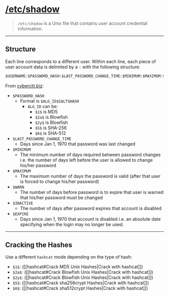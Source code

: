 # [/etc/shadow](https://www.cyberciti.biz/faq/understanding-etcshadow-file/)

> `/etc/shadow` is a Unix file that contains user account credential information.

---

## Structure

Each line corresponds to a different user. Within each line, each piece of user account data is delimited by a `:` with the following structure:

```txt
$USERNAME:$PASSWORD_HASH:$LAST_PASSWORD_CHANGE_TIME:$MINIMUM:$MAXIMUM:$WARN:$INACTIVE:EXPIRE
```

From [cyberciti.biz](https://www.cyberciti.biz/faq/understanding-etcshadow-file/):

- `$PASSWORD_HASH`
	- Format is `$ALG_ID$SALT$HASH`
		- `ALG_ID` can be:
    		- `$1$` is MD5
    		- `$2a$` is Blowfish
    		- `$2y$` is Blowfish
    		- `$5$` is SHA-256
    		- `$6$` is SHA-512
- `$LAST_PASSWORD_CHANGE_TIME`
	- Days since Jan 1, 1970 that password was last changed
- `$MINIMUM`
	-  The minimum number of days required between password changes i.e. the number of days left before the user is allowed to change his/her password
-  `$MAXIMUM`
	-  The maximum number of days the password is valid (after that user is forced to change his/her password)
-  `$WARN`
	-  The number of days before password is to expire that user is warned that his/her password must be changed
-  `$INACTIVE`
	-  The number of days after password expires that account is disabled
-  `$EXPIRE`
	-  Days since Jan 1, 1970 that account is disabled i.e. an absolute date specifying when the login may no longer be used.

---

## Cracking the Hashes

Use a different `hashcat` mode depending on the type of hash:

- `$1$`: ([[hashcat#Crack MD5 Unix Hashes|Crack with hashcat]])
- `$2a$`: ([[hashcat#Crack Blowfish Unix Hashes|Crack with hashcat]])
- `$2y$`: ([[hashcat#Crack Blowfish Unix Hashes|Crack with hashcat]])
- `$5$`: ([[hashcat#Crack sha256crypt Hashes|Crack with hashcat]])
- `$6$`: ([[hashcat#Crack sha512crypt Hashes|Crack with hashcat]])